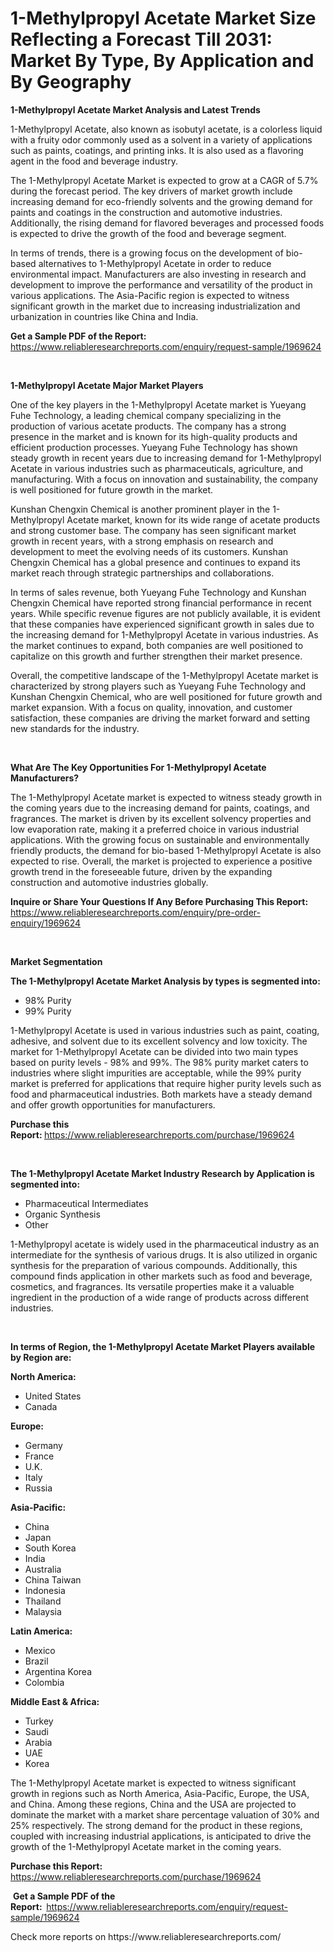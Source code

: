 <p><h1>1-Methylpropyl Acetate Market Size Reflecting a Forecast Till 2031: Market By Type, By Application and By Geography</h1></p><p><strong>1-Methylpropyl Acetate Market Analysis and Latest Trends</strong></p>
<p><p>1-Methylpropyl Acetate, also known as isobutyl acetate, is a colorless liquid with a fruity odor commonly used as a solvent in a variety of applications such as paints, coatings, and printing inks. It is also used as a flavoring agent in the food and beverage industry.</p><p>The 1-Methylpropyl Acetate Market is expected to grow at a CAGR of 5.7% during the forecast period. The key drivers of market growth include increasing demand for eco-friendly solvents and the growing demand for paints and coatings in the construction and automotive industries. Additionally, the rising demand for flavored beverages and processed foods is expected to drive the growth of the food and beverage segment.</p><p>In terms of trends, there is a growing focus on the development of bio-based alternatives to 1-Methylpropyl Acetate in order to reduce environmental impact. Manufacturers are also investing in research and development to improve the performance and versatility of the product in various applications. The Asia-Pacific region is expected to witness significant growth in the market due to increasing industrialization and urbanization in countries like China and India.</p></p>
<p><strong>Get a Sample PDF of the Report:&nbsp;</strong> <a href="https://www.reliableresearchreports.com/enquiry/request-sample/1969624">https://www.reliableresearchreports.com/enquiry/request-sample/1969624</a></p>
<p>&nbsp;</p>
<p><strong>1-Methylpropyl Acetate Major Market Players</strong></p>
<p><p>One of the key players in the 1-Methylpropyl Acetate market is Yueyang Fuhe Technology, a leading chemical company specializing in the production of various acetate products. The company has a strong presence in the market and is known for its high-quality products and efficient production processes. Yueyang Fuhe Technology has shown steady growth in recent years due to increasing demand for 1-Methylpropyl Acetate in various industries such as pharmaceuticals, agriculture, and manufacturing. With a focus on innovation and sustainability, the company is well positioned for future growth in the market.</p><p>Kunshan Chengxin Chemical is another prominent player in the 1-Methylpropyl Acetate market, known for its wide range of acetate products and strong customer base. The company has seen significant market growth in recent years, with a strong emphasis on research and development to meet the evolving needs of its customers. Kunshan Chengxin Chemical has a global presence and continues to expand its market reach through strategic partnerships and collaborations.</p><p>In terms of sales revenue, both Yueyang Fuhe Technology and Kunshan Chengxin Chemical have reported strong financial performance in recent years. While specific revenue figures are not publicly available, it is evident that these companies have experienced significant growth in sales due to the increasing demand for 1-Methylpropyl Acetate in various industries. As the market continues to expand, both companies are well positioned to capitalize on this growth and further strengthen their market presence.</p><p>Overall, the competitive landscape of the 1-Methylpropyl Acetate market is characterized by strong players such as Yueyang Fuhe Technology and Kunshan Chengxin Chemical, who are well positioned for future growth and market expansion. With a focus on quality, innovation, and customer satisfaction, these companies are driving the market forward and setting new standards for the industry.</p></p>
<p>&nbsp;</p>
<p><strong>What Are The Key Opportunities For 1-Methylpropyl Acetate Manufacturers?</strong></p>
<p><p>The 1-Methylpropyl Acetate market is expected to witness steady growth in the coming years due to the increasing demand for paints, coatings, and fragrances. The market is driven by its excellent solvency properties and low evaporation rate, making it a preferred choice in various industrial applications. With the growing focus on sustainable and environmentally friendly products, the demand for bio-based 1-Methylpropyl Acetate is also expected to rise. Overall, the market is projected to experience a positive growth trend in the foreseeable future, driven by the expanding construction and automotive industries globally.</p></p>
<p><strong>Inquire or Share Your Questions If Any Before Purchasing This Report:</strong> <a href="https://www.reliableresearchreports.com/enquiry/pre-order-enquiry/1969624">https://www.reliableresearchreports.com/enquiry/pre-order-enquiry/1969624</a></p>
<p>&nbsp;</p>
<p><strong>Market Segmentation</strong></p>
<p><strong>The 1-Methylpropyl Acetate Market Analysis by types is segmented into:</strong></p>
<p><ul><li>98% Purity</li><li>99% Purity</li></ul></p>
<p><p>1-Methylpropyl Acetate is used in various industries such as paint, coating, adhesive, and solvent due to its excellent solvency and low toxicity. The market for 1-Methylpropyl Acetate can be divided into two main types based on purity levels - 98% and 99%. The 98% purity market caters to industries where slight impurities are acceptable, while the 99% purity market is preferred for applications that require higher purity levels such as food and pharmaceutical industries. Both markets have a steady demand and offer growth opportunities for manufacturers.</p></p>
<p><strong>Purchase this Report:&nbsp;</strong><a href="https://www.reliableresearchreports.com/purchase/1969624">https://www.reliableresearchreports.com/purchase/1969624</a></p>
<p>&nbsp;</p>
<p><strong>The 1-Methylpropyl Acetate Market Industry Research by Application is segmented into:</strong></p>
<p><ul><li>Pharmaceutical Intermediates</li><li>Organic Synthesis</li><li>Other</li></ul></p>
<p><p>1-Methylpropyl acetate is widely used in the pharmaceutical industry as an intermediate for the synthesis of various drugs. It is also utilized in organic synthesis for the preparation of various compounds. Additionally, this compound finds application in other markets such as food and beverage, cosmetics, and fragrances. Its versatile properties make it a valuable ingredient in the production of a wide range of products across different industries.</p></p>
<p>&nbsp;</p>
<p><strong>In terms of Region, the 1-Methylpropyl Acetate Market Players available by Region are:</strong></p>
<p>
    <p> <strong> North America: </strong>
        <ul>
            <li>United States</li>
            <li>Canada</li>
        </ul>
        </p> 
    <p> <strong> Europe: </strong>
        <ul>
            <li>Germany</li>
            <li>France</li>
            <li>U.K.</li>
            <li>Italy</li>
            <li>Russia</li>
        </ul>
        </p> 
    <p> <strong> Asia-Pacific: </strong>
        <ul>
            <li>China</li>
            <li>Japan</li>
            <li>South Korea</li>
            <li>India</li>
            <li>Australia</li>
            <li>China Taiwan</li>
            <li>Indonesia</li>
            <li>Thailand</li>
            <li>Malaysia</li>
        </ul>
        </p> 
    <p> <strong> Latin America: </strong>
        <ul>
            <li>Mexico</li>
            <li>Brazil</li>
            <li>Argentina Korea</li>
            <li>Colombia</li>
        </ul>
        </p> 
    <p> <strong> Middle East & Africa: </strong>
        <ul>
            <li>Turkey</li>
            <li>Saudi</li>
            <li>Arabia</li>
            <li>UAE</li>
            <li>Korea</li>
        </ul>
    </p>
    </p>
<p><p>The 1-Methylpropyl Acetate market is expected to witness significant growth in regions such as North America, Asia-Pacific, Europe, the USA, and China. Among these regions, China and the USA are projected to dominate the market with a market share percentage valuation of 30% and 25% respectively. The strong demand for the product in these regions, coupled with increasing industrial applications, is anticipated to drive the growth of the 1-Methylpropyl Acetate market in the coming years.</p></p>
<p><strong>Purchase this Report: </strong><a href="https://www.reliableresearchreports.com/purchase/1969624">https://www.reliableresearchreports.com/purchase/1969624</a></p>
<p>&nbsp;<strong>Get a Sample PDF of the Report:&nbsp;&nbsp;</strong><a href="https://www.reliableresearchreports.com/enquiry/request-sample/1969624">https://www.reliableresearchreports.com/enquiry/request-sample/1969624</a></p>
<p><strong></strong></p>
<p>Check more reports on https://www.reliableresearchreports.com/</p>